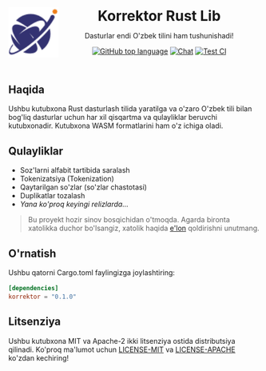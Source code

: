 <header>
<img src="https://raw.githubusercontent.com/uzinfocom-org/website/main/src/images/logo.svg" alt="logo" height="100" align="left">
<h1 style="display: inline">Korrektor Rust Lib</h1>

Dasturlar endi O'zbek tilini ham tushunishadi!

[![GitHub top language](https://img.shields.io/github/languages/top/uzinfocom-org/korrektor-rs?style=flat-square&logo=github)](https://github.com/uzinfocom-org/vicardi)
[![Chat](https://img.shields.io/badge/Chat-grey?style=flat-square&logo=telegram)](https://t.me/korrektuz)
[![Test CI](https://github.com/uzinfocom-org/korrektor-rs/actions/workflows/test.yml/badge.svg)](https://github.com/uzinfocom-org/korrektor-rs/actions/workflows/test.yml)
</header>

## Haqida

Ushbu kutubxona Rust dasturlash tilida yaratilga va o'zaro O'zbek tili bilan bog'liq dasturlar uchun har xil 
qisqartma va qulayliklar beruvchi kutubxonadir. Kutubxona WASM formatlarini ham o'z ichiga oladi.

## Qulayliklar

- Soz'larni alfabit tartibida saralash
- Tokenizatsiya (Tokenization)
- Qaytarilgan so'zlar (so'zlar chastotasi)
- Duplikatlar tozalash 
- _Yana ko'proq keyingi relizlarda..._

> Bu proyekt hozir sinov bosqichidan o'tmoqda. Agarda bironta xatolikka duchor
> bo'lsangiz, xatolik haqida [e'lon](https://github.com/uzinfocom-org/korrektor-rs/issues/new)
> qoldirishni unutmang.

## O'rnatish

Ushbu qatorni Cargo.toml faylingizga joylashtiring:

```toml
[dependencies]
korrektor = "0.1.0"
```

## Litsenziya

Ushbu kutubxona MIT va Apache-2 ikki litsenziya ostida distributsiya qilinadi. Ko'proq ma'lumot uchun [LICENSE-MIT](./license-mit) va [LICENSE-APACHE](./license-apache) ko'zdan kechiring!